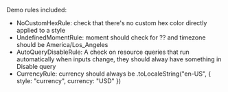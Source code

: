 Demo rules included:

- NoCustomHexRule: check that there's no custom hex color directly applied to a style
- UndefinedMomentRule: moment should check for ?? and timezone should be America/Los_Angeles
- AutoQueryDisableRule: A check on resource queries that run automatically when inputs change, they should alway have something in Disable query
- CurrencyRule: currency should always be .toLocaleString("en-US", { style: "currency", currency: "USD" })
